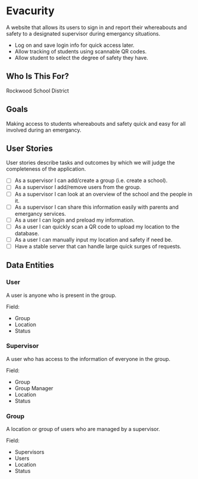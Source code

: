 # Evacurity

A website that allows its users to sign in and report their whereabouts and safety to a designated supervisor during emergancy situations.
- Log on and save login info for quick access later.
- Allow tracking of students using scannable QR codes.
- Allow student to select the degree of safety they have.

## Who Is This For?

Rockwood School District

## Goals

Making access to students whereabouts and safety quick and easy for all involved during an emergancy.

## User Stories

User stories describe tasks and outcomes by which we will judge the completeness of the application.

- [ ] As a supervisor I can add/create a group (i.e. create a school).
- [ ] As a supervisor I add/remove users from the group.
- [ ] As a supervisor I can look at an overview of the school and the people in it.
- [ ] As a supervisor I can share this information easily with parents and emergancy services.
- [ ] As a user I can login and preload my information.
- [ ] As a user I can quickly scan a QR code to upload my location to the database.
- [ ] As a user I can manually input my location and safety if need be.
- [ ] Have a stable server that can handle large quick surges of requests.

## Data Entities

### User

A user is anyone who is present in the group.

Field:
- Group
- Location
- Status

### Supervisor

A user who has access to the information of everyone in the group.

Field:
- Group
- Group Manager
- Location
- Status

### Group

A location or group of users who are managed by a supervisor.

Field:
- Supervisors
- Users
- Location
- Status
